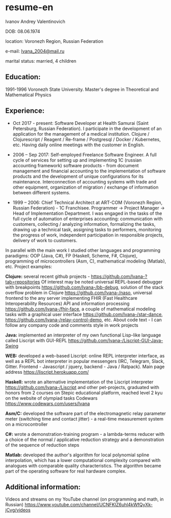 # resume-en

Ivanov Andrey Valentinovich

DOB: 08.06.1974

location: Voronezh Region, Russian Federation

e-mail: Ivana_2004@mail.ru

marital status: married, 4 children

## Education:

1991-1996 Voronezh State University. Master's degree in Theoretical and Mathematical Physics

## Experience:

 * Oct 2017 - present:
Software Developer at Health Samurai (Saint Petersburg, Russian Federation). I participate in the development of an application for the management of a medical institution. Clojure / Clojurescript / Reagent / Re-frame / Postgresql / Docker / Kubernetes, etc. Having daily online meetings with the customer in English.

 * 2006 – Sep 2017:
Self-employed Freelance Software Engineer. A full cycle of services for setting up and implementing 1C (russian accounting framework) software products - from document management and financial accounting to the implementation of software products and the development of unique configurations for its maintenance. Interconnection of accounting systems with trade and other equipment, organization of migration / exchange of information between different systems.

 * 1999 – 2006:
Chief Technical Architect at ART-COM (Voronezh Region, Russian Federation) - 1C Franchisee. Programmer -> Project Manager -> Head of Implementation Department. I was engaged in the tasks of the full cycle of automation of enterprises accounting: communication with customers, collecting / analyzing information, formalizing the tasks, drawing up a technical task, assigning tasks to performers, monitoring the progress of work, independent participation in responsible projects, delivery of work to customers.


In parallel with the main work I studied other languages ​​and programming paradigms: OOP (Java, C#), FP (Haskell, Scheme, F#, Clojure), programming of microcontrollers (Asm, C), mathematical modeling (Matlab), etc. Project examples:

**Clojure:** several recent github projects - https://github.com/Ivana-?tab=repositories 
Of interest may be noted universal REPL-based debugger with breakpoints https://github.com/Ivana-/bb-debug, solution of the stack overflow problem in Clojure https://github.com/Ivana-/naso, universal frontend to the any server implementing FHIR (Fast Healthcare Interoperability Resources) API and information processing https://github.com/Ivana-/fhir-face, a couple of mathematical modeling tasks with a graphical user interface https://github.com/Ivana-/star-dance, https://github.com/Ivana-/relay-control-demo, etc.
About code text - I can follow any company code and comments style in work projects

**Java:** implemented an interpreter of my own functional Lisp-like language called Liscript with GUI-REPL https://github.com/Ivana-/Liscript-GUI-Java-Swing

**WEB:** developed a web-based Liscript: online REPL interpreter interface, as well as a REPL bot interpreter in popular messengers (IRC, Telegram, Slack, Gitter. Frontend - Javascript / jquery, backend - Java / Ratpack). Main page address https://liscript.herokuapp.com/

**Haskell:** wrote an alternative implementation of the Liscript interpreter https://github.com/Ivana-/Liscript and other pet-projects, graduated with honors from 2 courses on Stepic educational platform, reached level 2 kyu on the website of olympiad tasks Codewars https://www.codewars.com/users/Ivana

**Asm/C:** developed the software part of the electromagnetic relay parameter meter (switching time and contact jitter) - a real-time measurement system on a microcontroller

**С#:** wrote a demonstration-training program - a lambda-terms reducer with a choice of the normal / applicative reduction strategy and a demonstration of the sequence of reduction steps

**Matlab:** developed the author's algorithm for local polynomial spline interpolation, which has a lower computational complexity compared with analogues with comparable quality characteristics. The algorithm became part of the operating software for real hardware complex.

## Additional information:

Videos and streams on my YouTube channel (on programming and math, in Russian) https://www.youtube.com/channel/UCNFKlZ6uhl4kWfQyXk-jCvg/videos

